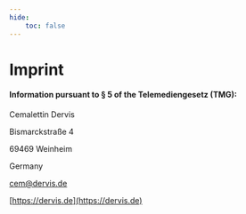 ```yaml
---
hide:
    toc: false
---
```


# Imprint

#### Information pursuant to § 5 of the Telemediengesetz (TMG):

Cemalettin Dervis

Bismarckstraße 4

69469 Weinheim

Germany

[cem@dervis.de](mailto:cem@dervis.de)

[https://dervis.de](https://dervis.de)